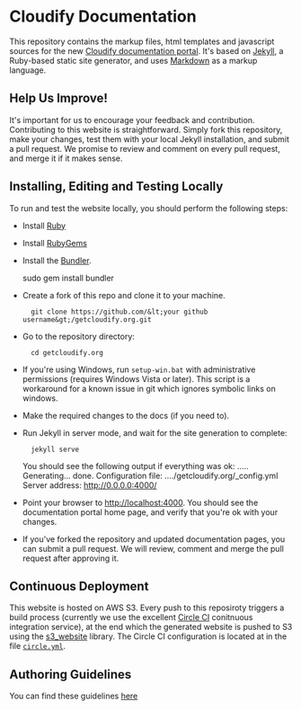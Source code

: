 # Cloudify Documentation

This repository contains the markup files, html templates and javascript sources for the new [Cloudify documentation portal](http://getcloudify.org/).
It's based on [Jekyll](http://jekyllrb.com/), a Ruby-based static site generator, and uses [Markdown]() as a markup language. 

## Help Us Improve! 

It's important for us to encourage your feedback and contribution. Contributing to this website is straightforward. Simply fork this repository, make your changes, test them with your local Jekyll installation, and submit a pull request. We promise to review and comment on every pull request, and merge it if it makes sense.

## Installing, Editing and Testing Locally

To run and test the website locally, you should perform the following steps:

* Install [Ruby](https://www.ruby-lang.org/en/downloads/)
* Install [RubyGems](https://rubygems.org/pages/download)
* Install the [Bundler](http://bundler.io/).

	sudo gem install bundler

* Create a fork of this repo and clone it to your machine.

        git clone https://github.com/&lt;your github username&gt;/getcloudify.org.git

* Go to the repository directory: 

        cd getcloudify.org

- If you're using Windows, run `setup-win.bat` with administrative permissions (requires Windows Vista or later).
This script is a workaround for a known issue in git which ignores symbolic links on windows. 

* Make the required changes to the docs (if you need to).

* Run Jekyll in server mode, and wait for the site generation to complete: 

        jekyll serve

  You should see the following output if everything was ok:
        .....
	Generating... 
                    done.
        Configuration file: ..../getcloudify.org/_config.yml
        Server address: http://0.0.0.0:4000/


* Point your browser to [http://localhost:4000](http://localhost:4000). You should see the documentation portal home page, and verify that you're ok with your changes. 

* If you've forked the repository and updated documentation pages, you can submit a pull request. We will review, comment and merge the pull request after approving it. 

## Continuous Deployment 

This website is hosted on AWS S3. Every push to this reposiroty triggers a build process (currently we use the excellent [Circle CI](http://circleci.com) conitnuous integration service), at the end which the generated website is pushed to S3 using the [s3_website](https://github.com/laurilehmijoki/s3_website) library. The Circle CI configuration is located at in the file [`circle.yml`](circle.yml). 

## Authoring Guidelines

You can find these guidelines [here](TBD)














